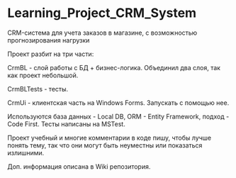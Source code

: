 # Learning_Project_CRM_System
CRM-система для учета заказов в магазине, с возможностью прогнозирования нагрузки

Проект разбит на три части:

CrmBL - слой работы с БД + бизнес-логика. Объединил два слоя, так как проект небольшой.

CrmBLTests - тесты.

CrmUi - клиентская часть на Windows Forms. Запускать с помощью нее.

Используются база данных - Local DB, ORM - Entity Framework, подход - Code First. Тесты написаны на MSTest.

Проект учебный и многие комментарии в коде пишу, чтобы лучше понять тему, так что они могут быть неуместны или показаться излишними.

Доп. информация описана в Wiki репозитория.
